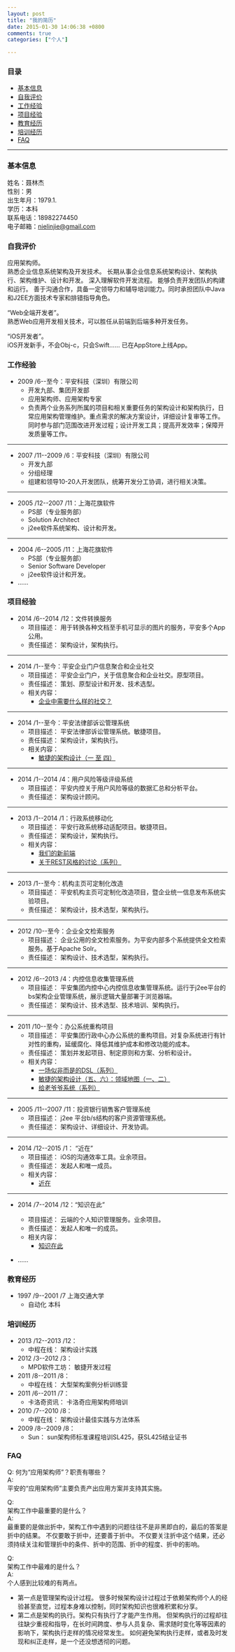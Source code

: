 ```yaml
---
layout: post
title: "我的简历"
date: 2015-01-30 14:06:38 +0800
comments: true
categories: ["个人"]

---
```

### 目录

* [基本信息](http://nielinjie.github.io/blog/2014/05/21/resume/#0)
* [自我评价](http://nielinjie.github.io/blog/2014/05/21/resume/#1)
* [工作经验](http://nielinjie.github.io/blog/2014/05/21/resume/#2)
* [项目经验](http://nielinjie.github.io/blog/2014/05/21/resume/#3)
* [教育经历](http://nielinjie.github.io/blog/2014/05/21/resume/#4)
* [培训经历](http://nielinjie.github.io/blog/2014/05/21/resume/#5)
* [FAQ](http://nielinjie.github.io/blog/2014/05/21/resume/#6)

<!-- more -->

---


### <a name="0"></a>基本信息

姓名：聂林杰  
性别：男  
出生年月：1979.1.  
学历：本科  
联系电话：18982274450  
电子邮箱：nielinjie@gmail.com


### <a name="1"></a>自我评价

应用架构师。  
熟悉企业信息系统架构及开发技术。
长期从事企业信息系统架构设计、架构执行、架构维护、设计和开发。
深入理解软件开发流程。
能够负责开发团队的构建和运行。
善于沟通合作，具备一定领导力和辅导培训能力。同时承担团队中Java和J2EE方面技术专家和排错指导角色。

“Web全端开发者”。  
熟悉Web应用开发相关技术，可以胜任从前端到后端多种开发任务。

“iOS开发者”。  
iOS开发新手，不会Obj-c，只会Swift…… 已在AppStore上线App。

### <a name="2"></a>工作经验

* 2009 /6--至今：平安科技（深圳）有限公司
    * 开发九部、集团开发部
    * 应用架构师、应用架构专家
    * 负责两个业务系列所属的项目和相关重要任务的架构设计和架构执行，日常应用架构管理维护。重点需求的解决方案设计，详细设计复审等工作。
同时参与部门范围改进开发过程；设计开发工具；提高开发效率；保障开发质量等工作。
----

* 2007 /11--2009 /6：平安科技（深圳）有限公司
    * 开发九部
    * 分组经理
    * 组建和领导10-20人开发团队，统筹开发分工协调，进行相关决策。
----

* 2005 /12--2007 /11：上海花旗软件
    * PS部（专业服务部）
    * Solution Architect
    * j2ee软件系统架构、设计和开发。
----

* 2004 /6--2005 /11：上海花旗软件
    * PS部（专业服务部）
    * Senior Software Developer
    * j2ee软件设计和开发。
* ……

### <a name="3"></a>项目经验

    
* 2014 /6--2014 /12：文件转换服务
  * 项目描述：	用于转换各种文档至手机可显示的图片的服务，平安多个App公用。
  * 责任描述：	架构设计，架构执行。 
  
----

* 2014 /1--至今：平安企业门户信息聚合和企业社交
  * 项目描述：	平安企业门户，关于信息聚合和企业社交。原型项目。
  * 责任描述：	策划、原型设计和开发、技术选型。
  * 相关内容：
    * [企业中需要什么样的社交？](http://nielinjie.github.io/blog/2014/06/05/social/)
    
----

* 2014 /1--至今：平安法律部诉讼管理系统
  * 项目描述：	平安法律部诉讼管理系统。敏捷项目。
  * 责任描述：	架构设计，架构执行。
  * 相关内容：
    * [敏捷的架构设计（一 至 四）](http://nielinjie.github.io/blog/filter/filter.html?filterName=series&filterValue=%E6%95%8F%E6%8D%B7%E7%9A%84%E6%9E%B6%E6%9E%84%E8%AE%BE%E8%AE%A1&filterDes=Series%3A%20%E6%95%8F%E6%8D%B7%E7%9A%84%E6%9E%B6%E6%9E%84%E8%AE%BE%E8%AE%A1)
    
----

* 2014 /1--2014 /4：用户风险等级评级系统
  * 项目描述：	平安内控关于用户风险等级的数据汇总和分析平台。
  * 责任描述：	架构设计顾问。
  
----

* 2013 /1--2014 /1：行政系统移动化
  * 项目描述：	平安行政系统移动适配项目。敏捷项目。
  * 责任描述：	架构设计，架构执行。
  * 相关内容：
    * [我们的新前端](http://nielinjie.github.io/blog/2013/02/25/our-new-front-end/)
    * [关于REST风格的讨论（系列）](http://nielinjie.github.io/blog/filter/filter.html?filterName=series&filterValue=%E5%85%B3%E4%BA%8EREST%E9%A3%8E%E6%A0%BC%E7%9A%84%E8%AE%A8%E8%AE%BA&filterDes=Series%3A%20%E5%85%B3%E4%BA%8EREST%E9%A3%8E%E6%A0%BC%E7%9A%84%E8%AE%A8%E8%AE%BA)
    
----

* 2013 /1--至今：机构主页可定制化改造
  * 项目描述：	平安机构主页可定制化改造项目，暨企业统一信息发布系统实验项目。
  * 责任描述：	架构设计，技术选型，架构执行。
  
----

* 2012 /10--至今：企业全文检索服务
  * 项目描述：	企业公用的全文检索服务。为平安内部多个系统提供全文检索服务。基于Apache Solr。
  * 责任描述：	架构设计、技术选型，架构执行。
  
----

* 2012 /6--2013 /4：内控信息收集管理系统
  * 项目描述：	平安集团内控中心内控信息收集管理系统。运行于j2ee平台的bs架构企业管理系统，展示逻辑大量部署于浏览器端。
  * 责任描述：	架构设计、技术选型、技术培训、架构执行。
  
----

* 2011 /10--至今：办公系统重构项目
  * 项目描述：	平安集团行政中心办公系统的重构项目。对复杂系统进行有针对性的重构，延缓腐化、降低其维护成本和修改功能的成本。
  * 责任描述：	策划并发起项目、制定原则和方案、分析和设计。
  * 相关内容：
    * [一场似非而是的DSL（系列）](http://nielinjie.github.io/blog/filter/filter.html?filterName=series&filterValue=%E4%B8%80%E5%9C%BA%E4%BC%BC%E9%9D%9E%E8%80%8C%E6%98%AF%E7%9A%84DSL&filterDes=Series%3A%20%E4%B8%80%E5%9C%BA%E4%BC%BC%E9%9D%9E%E8%80%8C%E6%98%AF%E7%9A%84DSL)
    * [敏捷的架构设计（五、六）：领域地图（一、二）](http://nielinjie.github.io/blog/filter/filter.html?filterName=series&filterValue=%E6%95%8F%E6%8D%B7%E7%9A%84%E6%9E%B6%E6%9E%84%E8%AE%BE%E8%AE%A1&filterDes=Series%3A%20%E6%95%8F%E6%8D%B7%E7%9A%84%E6%9E%B6%E6%9E%84%E8%AE%BE%E8%AE%A1)
    * [给老爷爷系统（系列）](http://nielinjie.github.io/blog/filter/filter.html?filterName=series&filterValue=给老爷爷系统&filterDes=Series%3A%20给老爷爷系统)
    
----

* 2005 /11--2007 /11：投资银行销售客户管理系统
  * 项目描述：	j2ee 平台b/s结构的客户资源管理系统。
  * 责任描述：	架构设计、详细设计、开发协调。
  
----

* 2014 /12--2015 /1： “近在”
  * 项目描述： iOS的沟通效率工具。业余项目。
  * 责任描述： 发起人和唯一成员。
  * 相关内容：
    * [近在](http://veryclose.duapp.com)
----

* 2014 /7--2014 /12：“知识在此”
  * 项目描述：	云端的个人知识管理服务。业余项目。
  * 责任描述：	发起人和唯一的成员。
  * 相关内容：
    * [知识在此](http://nielinjie.github.io/blog/filter/filter.html?filterName=series&filterValue=%E7%9F%A5%E8%AF%86%E5%9C%A8%E6%AD%A4&filterDes=Series%3A%20%E7%9F%A5%E8%AF%86%E5%9C%A8%E6%AD%A4)
    
* ……

### <a name="4"></a>教育经历

* 1997 /9--2001 /7	上海交通大学
  * 自动化	本科

### <a name="5"></a>培训经历

* 2013 /12--2013 /12：
  * 中程在线：	架构设计实践
* 2012 /3--2012 /3：
  * MPD软件工坊：	敏捷开发过程
* 2011 /8--2011 /8：
  * 中程在线：	大型架构案例分析训练营
* 2011 /6--2011 /7：
  * 卡洛奇资讯：	卡洛奇应用架构师培训
* 2010 /7--2010 /8：
  * 中程在线：	架构设计最佳实践与方法体系
* 2009 /8--2009 /8：
  * Sun：	sun架构师标准课程培训SL425，获SL425结业证书

### <a name="6"></a>FAQ
Q:
何为“应用架构师”？职责有哪些？  
A:  
平安的“应用架构师”主要负责产出应用方案并支持其实施。


Q:  
架构工作中最重要的是什么？  
A:  
最重要的是做出折中，架构工作中遇到的问题往往不是非黑即白的，最后的答案是折中的结果。
不仅要敢于折中，还要善于折中。
不仅要关注折中这个结果，还必须持续关注和管理折中的条件、折中的范围、折中的程度、折中的影响。


Q:  
架构工作中最难的是什么？  
A:  
个人感到比较难的有两点。  

* 第一点是管理架构设计过程。
  很多时候架构设计过程过于依赖架构师个人的经验甚至直觉，过程本身难以控制，同时架构知识也很难积累和分享。  
* 第二点是架构的执行。架构只有执行了才能产生作用。
  但架构执行的过程却往往缺少重视和指导，在长时间跨度、参与人员复杂、需求随时变化等等因素的影响下，架构执行走样的情况经常发生。
  如何避免架构执行走样，或者及时发现和纠正走样，是一个还没想透彻的问题。
